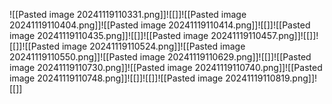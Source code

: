 ![[Pasted image 20241119110331.png]]![[]]![[Pasted image 20241119110404.png]]![[Pasted image 20241119110414.png]]![[]]![[Pasted image 20241119110435.png]]![[]]![[Pasted image 20241119110457.png]]![[]]![[]]![[Pasted image 20241119110524.png]]![[Pasted image 20241119110550.png]]![[Pasted image 20241119110629.png]]![[]]![[Pasted image 20241119110730.png]]![[Pasted image 20241119110740.png]]![[Pasted image 20241119110748.png]]![[]]![[]]![[Pasted image 20241119110819.png]]![[]]
